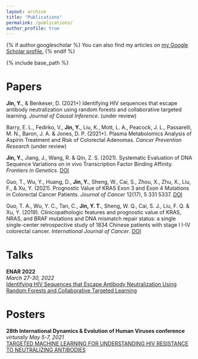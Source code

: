 ```yaml
---
layout: archive
title: "Publications"
permalink: /publications/
author_profile: true
---
```


{% if author.googlescholar %}
  You can also find my articles on <u><a href="{{author.googlescholar}}">my Google Scholar profile</a>.</u>
{% endif %}

{% include base_path %}

<!-- {% for post in site.publications reversed %}
  {% include archive-single.html %}
{% endfor %}
 -->

Papers
======

**Jin, Y.**, & Benkeser, D. (2021+) Identifying HIV sequences that escape antibody neutralization using random forests and collaborative targeted learning. *Journal of Causal Inference*. (under review)

Barry, E. L., Fedirko, V., **Jin, Y.**, Liu, K., Mott, L. A., Peacock, J. L., Passarelli, M. N., Baron, J. A. & Jones, D. P. (2021+). Plasma Metabolomics Analysis of Aspirin Treatment and Risk of Colorectal Adenomas. *Cancer Prevention Research* (under review)

**Jin, Y.**, Jiang, J., Wang, R. & Qin, Z. S. (2021). Systematic Evaluation of DNA Sequence Variations on in vivo Transcription Factor Binding Affinity. *Frontiers in Genetics*. [DOI](https://doi:10.3389/fgene.2021.667866)

Guo, T., Wu, Y., Huang, D., **Jin, Y.**, Sheng, W., Cai, S., Zhou, X., Zhu, X., Liu, F., & Xu, Y. (2021). Prognostic Value of KRAS Exon 3 and Exon 4 Mutations in Colorectal Cancer Patients. *Journal of Cancer* 12(17), 5 331 5337. [DOI](https://doi:10.7150/jca.59193)

Guo, T. A., Wu, Y. C., Tan, C., **Jin, Y. T.**, Sheng, W. Q., Cai, S. J., Liu, F. Q. & Xu, Y. (2019). Clinicopathologic features and prognostic value of KRAS, NRAS, and BRAF mutations and DNA mismatch repair status: a single single-center retrospective study of 1834 Chinese patients with stage I I-IV colorectal cancer. *International Journal of Cancer*. [DOI](https://doi.org/10.1002/ijc.32489)




Talks
======
**ENAR 2022**\
*March 27-30, 2022*\
[Identifying HIV Sequences that Escape Antibody Neutralization Using Random Forests and Collaborative Targeted Learning](/files/ENAR_2022.pdf)


Posters
======
**28th International Dynamics & Evolution of Human Viruses conference**\
*virturally May 5-7, 2021*\
[TARGETED MACHINE LEARNING FOR UNDERSTANDING HIV RESISTANCE TO NEUTRALIZING ANTIBODIES](/files/PosterPresentations_YJ.pdf)


